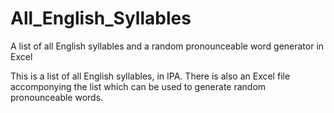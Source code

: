 # All_English_Syllables
A list of all English syllables and a random pronounceable word generator in Excel

This is a list of all English syllables, in IPA. There is also an Excel file accomponying the list which can be used to generate random pronounceable words.

